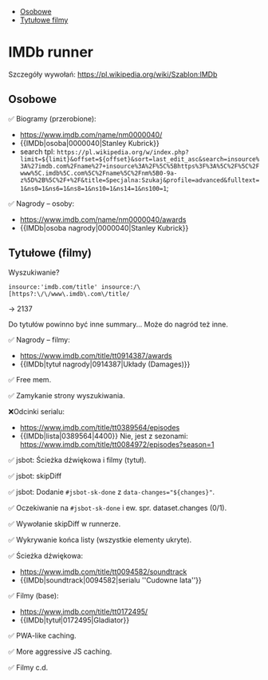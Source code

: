 <!-- TOC -->

- [Osobowe](#osobowe)
- [Tytułowe filmy](#tytu%C5%82owe-filmy)

<!-- /TOC -->

IMDb runner
==========================

Szczegóły wywołań:
https://pl.wikipedia.org/wiki/Szablon:IMDb

## Osobowe

✅ Biogramy (przerobione):

- https://www.imdb.com/name/nm0000040/
- {{IMDb|osoba|0000040|Stanley Kubrick}}
- search tpl: `https://pl.wikipedia.org/w/index.php?limit=${limit}&offset=${offset}&sort=last_edit_asc&search=insource%3A%27imdb.com%2Fname%27+insource%3A%2F%5C%5Bhttps%3F%3A%5C%2F%5C%2Fwww%5C.imdb%5C.com%5C%2Fname%5C%2Fnm%5B0-9a-z%5D%2B%5C%2F+%2F&title=Specjalna:Szukaj&profile=advanced&fulltext=1&ns0=1&ns6=1&ns8=1&ns10=1&ns14=1&ns100=1`;

✅ Nagrody – osoby:

- https://www.imdb.com/name/nm0000040/awards
- {{IMDb|osoba nagrody|0000040|Stanley Kubrick}}

## Tytułowe (filmy)

Wyszukiwanie?
```
insource:'imdb.com/title' insource:/\[https?:\/\/www\.imdb\.com\/title/
```
-> 2137

Do tytułów powinno być inne summary... Może do nagród też inne.

✅ Nagrody – filmy:
- https://www.imdb.com/title/tt0914387/awards
- {{IMDb|tytuł nagrody|0914387|Układy (Damages)}}

✅ Free mem.

✅ Zamykanie strony wyszukiwania.

❌Odcinki serialu:
- https://www.imdb.com/title/tt0389564/episodes
- {{IMDb|lista|0389564|4400}}
Nie, jest z sezonami: https://www.imdb.com/title/tt0084972/episodes?season=1

✅ jsbot: Ścieżka dźwiękowa i filmy (tytuł).

✅ jsbot: skipDiff

✅ jsbot: Dodanie `#jsbot-sk-done` z `data-changes="${changes}"`.

✅ Oczekiwanie na `#jsbot-sk-done` i ew. spr. dataset.changes (0/1).

✅ Wywołanie skipDiff w runnerze.

✅ Wykrywanie końca listy (wszystkie elementy ukryte).

✅ Ścieżka dźwiękowa:
- https://www.imdb.com/title/tt0094582/soundtrack
- {{IMDb|soundtrack|0094582|serialu ''Cudowne lata''}}

✅ Filmy (base):
- https://www.imdb.com/title/tt0172495/
- {{IMDb|tytuł|0172495|Gladiator}}

✅ PWA-like caching.

✅ More aggressive JS caching.

✅ Filmy c.d.
